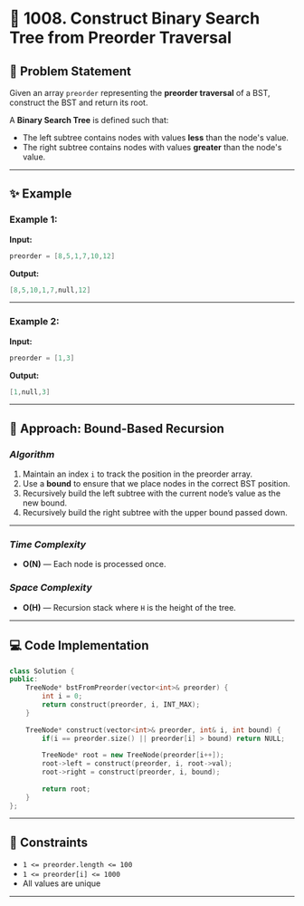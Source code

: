 
# 🌳 1008. Construct Binary Search Tree from Preorder Traversal

## 📘 Problem Statement

Given an array `preorder` representing the **preorder traversal** of a BST, construct the BST and return its root.

A **Binary Search Tree** is defined such that:

* The left subtree contains nodes with values **less** than the node's value.
* The right subtree contains nodes with values **greater** than the node's value.

---

## ✨ Example

### Example 1:

**Input:**

```cpp
preorder = [8,5,1,7,10,12]
```

**Output:**

```cpp
[8,5,10,1,7,null,12]
```

---

### Example 2:

**Input:**

```cpp
preorder = [1,3]
```

**Output:**

```cpp
[1,null,3]
```

---

## 🚀 Approach: Bound-Based Recursion

### *Algorithm*

1. Maintain an index `i` to track the position in the preorder array.
2. Use a **bound** to ensure that we place nodes in the correct BST position.
3. Recursively build the left subtree with the current node’s value as the new bound.
4. Recursively build the right subtree with the upper bound passed down.

---

### *Time Complexity*

* **O(N)** — Each node is processed once.

### *Space Complexity*

* **O(H)** — Recursion stack where `H` is the height of the tree.

---

## 💻 Code Implementation

```cpp
class Solution {
public:
    TreeNode* bstFromPreorder(vector<int>& preorder) {
        int i = 0;
        return construct(preorder, i, INT_MAX);
    }
    
    TreeNode* construct(vector<int>& preorder, int& i, int bound) {
        if(i == preorder.size() || preorder[i] > bound) return NULL;
        
        TreeNode* root = new TreeNode(preorder[i++]);
        root->left = construct(preorder, i, root->val);
        root->right = construct(preorder, i, bound);
        
        return root;
    }
};
```

---

## 🔧 Constraints

* `1 <= preorder.length <= 100`
* `1 <= preorder[i] <= 1000`
* All values are unique

---
